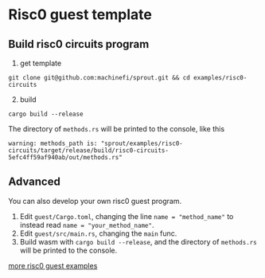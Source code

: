 Risc0 guest template
==================

## Build risc0 circuits program
1. get template 

``` shell
git clone git@github.com:machinefi/sprout.git && cd examples/risc0-circuits
```

2. build

``` shell
cargo build --release
```

The directory of `methods.rs` will be printed to the console, like this 
```shell
warning: methods_path is: "sprout/examples/risc0-circuits/target/release/build/risc0-circuits-5efc4ff59af940ab/out/methods.rs"
```

## Advanced
You can also develop your own risc0 guest program.

1. Edit `guest/Cargo.toml`, changing the line `name = "method_name"` to instead read `name = "your_method_name"`.
2. Edit `guest/src/main.rs`, changing the `main` func.
3. Build wasm with `cargo build --release`, and the directory of `methods.rs` will be printed to the console.

[more risc0 guest examples](https://github.com/risc0/risc0/tree/main/examples)

